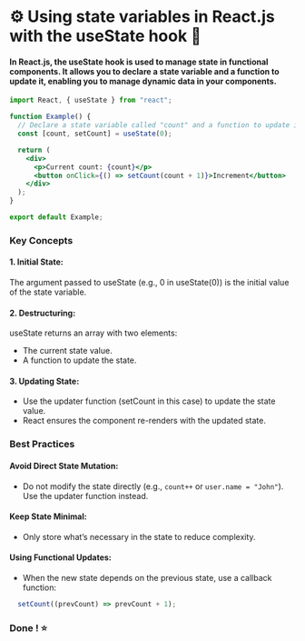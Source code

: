 # ⚙️ Using state variables in React.js with the useState hook 🚀

#### In React.js, the useState hook is used to manage state in functional components. It allows you to declare a state variable and a function to update it, enabling you to manage dynamic data in your components.

```jsx
import React, { useState } from "react";

function Example() {
  // Declare a state variable called "count" and a function to update it
  const [count, setCount] = useState(0);

  return (
    <div>
      <p>Current count: {count}</p>
      <button onClick={() => setCount(count + 1)}>Increment</button>
    </div>
  );
}

export default Example;
```

### Key Concepts
#### 1. Initial State:
  The argument passed to useState (e.g., 0 in useState(0)) is the initial value of the state variable.
#### 2. Destructuring:
  useState returns an array with two elements:
  - The current state value.
  - A function to update the state.
#### 3. Updating State:
  - Use the updater function (setCount in this case) to update the state value.
  - React ensures the component re-renders with the updated state.

### Best Practices

#### Avoid Direct State Mutation:
- Do not modify the state directly (e.g., `count++` or `user.name = "John"`). Use the updater function instead.

#### Keep State Minimal:
- Only store what’s necessary in the state to reduce complexity.

#### Using Functional Updates:
- When the new state depends on the previous state, use a callback function:
  
```jsx
  setCount((prevCount) => prevCount + 1);
```

### Done ! ⭐

